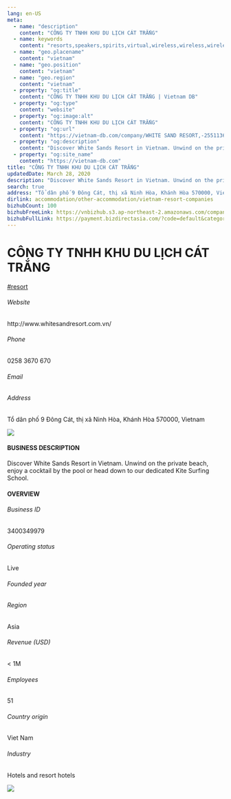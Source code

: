 ```yaml
---
lang: en-US
meta:
  - name: "description"
    content: "CÔNG TY TNHH KHU DU LỊCH CÁT TRẮNG"
  - name: keywords
    content: "resorts,speakers,spirits,virtual,wireless,wireless,wireless,wireless,wireless,wireless,wireless,wireless,wireless,wireless,wireless,wireless,wireless,vietnam-resort-companies"
  - name: "geo.placename"
    content: "vietnam"
  - name: "geo.position"
    content: "vietnam"
  - name: "geo.region"
    content: "vietnam"
  - property: "og:title"
    content: "CÔNG TY TNHH KHU DU LỊCH CÁT TRẮNG | Vietnam DB"
  - property: "og:type"
    content: "website"
  - property: "og:image:alt"
    content: "CÔNG TY TNHH KHU DU LỊCH CÁT TRẮNG"
  - property: "og:url"
    content: "https://vietnam-db.com/company/WHITE SAND RESORT,-2551136"
  - property: "og:description"
    content: "Discover White Sands Resort in Vietnam. Unwind on the private beach, enjoy a cocktail by the pool or head down to our dedicated Kite Surfing School."
  - property: "og:site_name"
    content: "https://vietnam-db.com"
title: "CÔNG TY TNHH KHU DU LỊCH CÁT TRẮNG"
updatedDate: March 28, 2020
description: "Discover White Sands Resort in Vietnam. Unwind on the private beach, enjoy a cocktail by the pool or head down to our dedicated Kite Surfing School."
search: true
address: "Tổ dân phố 9 Đông Cát, thị xã Ninh Hòa, Khánh Hòa 570000, Vietnam"
dirlink: accommodation/other-accommodation/vietnam-resort-companies
bizhubCount: 100
bizhubFreeLink: https://vnbizhub.s3.ap-northeast-2.amazonaws.com/companies/vietnam-resort-companies_preview.xlsx
bizhubFullLink: https://payment.bizdirectasia.com/?code=default&category=bizhub&item=vietnam-resort-companies&redirect=https://vietnam-db.com
---
```



<div class="bd-item">
    <div class="item-content">
        <div class="detail-title-wrap">
            <h1 class="detail-title">
                CÔNG TY TNHH KHU DU LỊCH CÁT TRẮNG
            </h1>
        </div>
		<div class="detail-tagslist"><a href="/accommodation/other-accommodation/tags/resort" class="detail-tagitem">#resort</a></div>
        <h6 class="bd-label">Website</h6>
        <p>http://www.whitesandresort.com.vn/</p>
		<h6 class="bd-label">Phone</h6>
        <p>0258 3670 670</p>
        <h6 class="bd-label">Email</h6>
        <p><a class="textColorPrimary" href="#"></a></p>
        <h6 class="bd-label">Address</h6>
        <p>Tổ dân phố 9 Đông Cát, thị xã Ninh Hòa, Khánh Hòa 570000, Vietnam</p>
    </div>
</div>

<div class="banner-wrap text-center"><a href="" class="banner-link"><img src="/assets/vndb.com/BannerAds2.jpg" class="banner-img"></a></div>

<div class="bd-item">
    <div class="item-content">
        <h4 class="textColorPrimary item-title">BUSINESS DESCRIPTION</h4>
        <p>Discover White Sands Resort in Vietnam. Unwind on the private beach, enjoy a cocktail by the pool or head down to our dedicated Kite Surfing School.</p>
    </div>
</div>

<div class="bd-item">
    <div class="item-content">
        <h4 class="textColorPrimary item-title">OVERVIEW</h4>
        <div class="item-info">
            <h6 class="bd-label">Business ID</h6>
            <p>3400349979</p>
        </div>
        <div class="item-info">
            <h6 class="bd-label">Operating status</h6>
            <p>Live<small class="bd-status_dot live"></small></p>
        </div>
        <div class="item-info">
            <h6 class="bd-label">Founded year</h6>
            <p></p>
        </div>
        <div class="item-info">
            <h6 class="bd-label">Region</h6>
            <p>Asia</p>
        </div>
        <div class="item-info">
            <h6 class="bd-label">Revenue (USD)</h6>
            <p>&lt; 1M</p>
        </div>
        <div class="item-info">
            <h6 class="bd-label">Employees</h6>
            <p>51</p>
        </div>
        <div class="item-info">
            <h6 class="bd-label">Country origin</h6>
            <p>Viet Nam</p>
        </div>
        <div class="item-info">
            <h6 class="bd-label">Industry</h6>
            <p>Hotels and resort hotels</p>
        </div>
    </div>
</div>

<div class="banner-wrap text-center"><a href="" class="banner-link"><img src="/assets/vndb.com/BannerAd_04_728x90.jpg" class="banner-img"></a></div>

<CustomPopup popupTitle="ENTER EMAIL TO DOWNLOAD" popupSubTitle="The companies data will be sent to your inbox. Please enter your email." :free="this.$frontmatter.bizhubFreeLink" :paid="this.$frontmatter.bizhubFullLink" :count="this.$frontmatter.bizhubCount"/>

